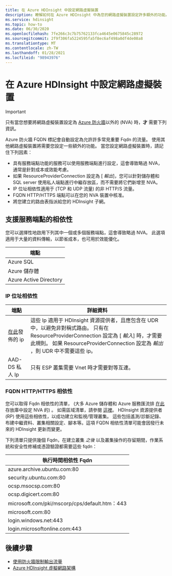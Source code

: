 ```yaml
---
title: 在 Azure HDInsight 中設定網路虛擬裝置
description: 瞭解如何在 Azure HDInsight 中為您的網路虛擬裝置設定許多額外的功能。
ms.service: hdinsight
ms.topic: how-to
ms.date: 06/30/2020
ms.openlocfilehash: 7fe266c3c7b75762133fca4645e0675845c28972
ms.sourcegitcommit: 2f9f306fa5224595fa5f8ec6af498a0df4de08a8
ms.translationtype: MT
ms.contentlocale: zh-TW
ms.lasthandoff: 01/28/2021
ms.locfileid: "98943976"
---
```

# <a name="configure-network-virtual-appliance-in-azure-hdinsight"></a>在 Azure HDInsight 中設定網路虛擬裝置

> [!Important]
> 只有當您想要將網路虛擬裝置設定為 [Azure 防火牆](./hdinsight-restrict-outbound-traffic.md)以外的 (NVA) 時，**才** 需要下列資訊。

Azure 防火牆 FQDN 標記會自動設定為允許許多常見重要 Fqdn 的流量。 使用其他網路虛擬裝置將需要您設定一些額外的功能。 當您設定網路虛擬裝置時，請記住下列因素：

* 具有服務端點功能的服務可以使用服務端點進行設定，這會導致略過 NVA，通常是針對成本或效能考慮。
* 如果 ResourceProviderConnection 設定為 [ *輸出*]，您可以針對儲存體和 SQL server 使用私人端點進行中繼存放區，而不需要將它們新增至 NVA。
* IP 位址相依性適用于 (TCP 和 UDP 流量) 的非 HTTP/S 流量。
* FQDN HTTP/HTTPS 端點可以在您的 NVA 裝置中核准。
* 將您建立的路由表指派給您的 HDInsight 子網。

## <a name="service-endpoint-capable-dependencies"></a>支援服務端點的相依性

您可以選擇性地啟用下列其中一個或多個服務端點，這會導致略過 NVA。 此選項適用于大量的資料傳輸，以節省成本，也可用於效能優化。 

| **端點** |
|---|
| Azure SQL |
| Azure 儲存體 |
| Azure Active Directory |

### <a name="ip-address-dependencies"></a>IP 位址相依性

| **端點** | **詳細資料** |
|---|---|
| [在此](hdinsight-management-ip-addresses.md)發佈的 ip | 這些 Ip 適用于 HDInsight 資源提供者，且應包含在 UDR 中，以避免非對稱式路由。 只有在 ResourceProviderConnection 設定為 [ *輸入*] 時，才需要此規則。 如果 ResourceProviderConnection 設定為 *輸出* ，則 UDR 中不需要這些 ip。  |
| AAD-DS 私人 Ip | 只有 ESP 叢集需要 Vnet 時才需要對等互連。|


### <a name="fqdn-httphttps-dependencies"></a>FQDN HTTP/HTTPS 相依性

您可以取得 Fqdn 相依性的清單， (大多 Azure 儲存體和 Azure 服務匯流排 [在此](https://github.com/Azure-Samples/hdinsight-fqdn-lists/)存放庫中設定 NVA 的) 。 如需區域清單，請參閱 [這裡](https://github.com/Azure-Samples/hdinsight-fqdn-lists/tree/master/Regional)。 HDInsight 資源提供者 (RP) 使用這些相依性，以成功建立和監視/管理叢集。 這些包括遙測/診斷記錄、布建中繼資料、叢集相關設定、腳本等。這項 FQDN 相依性清單可能會因發行未來的 HDInsight 更新而變更。

下列清單只提供幾個 Fqdn，在建立叢集 *之後* 以及叢集操作的存留期間，作業系統和安全性修補或憑證驗證都需要這些 fqdn：

| **執行時間相依性 Fqdn**                                                          |
|---|
| azure.archive.ubuntu.com:80                                           |
| security.ubuntu.com:80                                                |
| ocsp.msocsp.com:80                                                    |
| ocsp.digicert.com:80                                                  |
| microsoft.com/pki/mscorp/cps/default.htm：443                                      |
| microsoft.com:80                                                      |
|login.windows.net:443                                                  |
|login.microsoftonline.com:443                                          |

## <a name="next-steps"></a>後續步驟

* [使用防火牆限制輸出流量](./hdinsight-restrict-outbound-traffic.md)
* [Azure HDInsight 虛擬網路架構](hdinsight-virtual-network-architecture.md)
